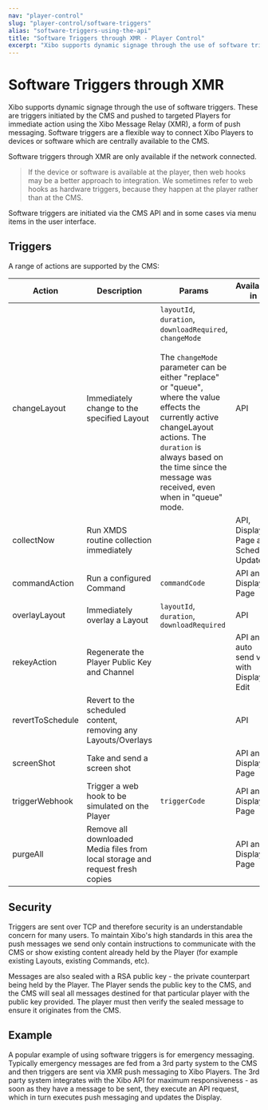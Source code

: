 ```yaml
---
nav: "player-control"
slug: "player-control/software-triggers"
alias: "software-triggers-using-the-api"
title: "Software Triggers through XMR - Player Control"
excerpt: "Xibo supports dynamic signage through the use of software triggers."
---
```


# Software Triggers through XMR

Xibo supports dynamic signage through the use of software triggers. These are triggers initiated by the CMS and pushed to targeted Players for immediate action using the Xibo Message Relay (XMR), a form of push messaging. Software triggers are a flexible way to connect Xibo Players to devices or software which are centrally available to the CMS.

Software triggers through XMR are only available if the network connected.



>  If the device or software is available at the player, then web hooks may be a better approach to integration. We sometimes refer to web hooks as hardware triggers, because they happen at the player rather than at the CMS.



Software triggers are initiated via the CMS API and in some cases via menu items in the user interface.



## Triggers

A range of actions are supported by the CMS:

| Action           | Description                                                  | Params                                                       | Available in                            |
| ---------------- | ------------------------------------------------------------ | ------------------------------------------------------------ | --------------------------------------- |
| changeLayout     | Immediately change to the specified Layout                   | `layoutId`, `duration`, `downloadRequired`, `changeMode`<br /><br />The `changeMode` parameter can be either "replace" or "queue", where the value effects the currently active changeLayout actions. The `duration` is always based on the time since the message was received, even when in "queue" mode. | API                                     |
| collectNow       | Run XMDS routine collection immediately                      |                                                              | API, Display Page and Schedule Update.  |
| commandAction    | Run a configured Command                                     | `commandCode`                                                | API and Display Page                    |
| overlayLayout    | Immediately overlay a Layout                                 | `layoutId`, `duration`, `downloadRequired`                   | API                                     |
| rekeyAction      | Regenerate the Player Public Key and Channel                 |                                                              | API and auto send via with Display Edit |
| revertToSchedule | Revert to the scheduled content, removing any Layouts/Overlays |                                                            | API                                     |
| screenShot       | Take and send a screen shot                                  |                                                              | API and Display Page                    |
| triggerWebhook   | Trigger a web hook to be simulated on the Player             | `triggerCode`                                                | API and Display Page                    |
| purgeAll         | Remove all downloaded Media files from local storage and request fresh copies |                                             | API and Display Page                    |


## Security

Triggers are sent over TCP and therefore security is an understandable concern for many users. To maintain Xibo's high standards in this area the push messages we send only contain instructions to communicate with the CMS or show existing content already held by the Player (for example existing Layouts, existing Commands, etc).

Messages are also sealed with a RSA public key - the private counterpart being held by the Player. The Player sends the public key to the CMS, and the CMS will seal all messages destined for that particular player with the public key provided. The player must then verify the sealed message to ensure it originates from the CMS.



## Example

A popular example of using software triggers is for emergency messaging. Typically emergency messages are fed from a 3rd party system to the CMS and then triggers are sent via XMR push messaging to Xibo Players. The 3rd party system integrates with the Xibo API for maximum responsiveness - as soon as they have a message to be sent, they execute an API request, which in turn executes push messaging and updates the Display.